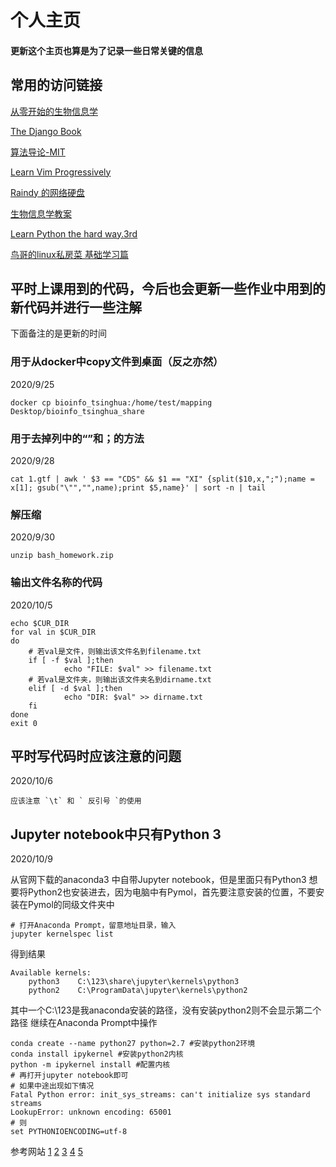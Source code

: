 # 个人主页
#### 更新这个主页也算是为了记录一些日常关键的信息
## 常用的访问链接 
[从零开始的生物信息学](https://zhuanlan.zhihu.com/c_1060579529482948608)

[The Django Book](http://djangobook.py3k.cn/2.0/)

[算法导论-MIT](https://www.bilibili.com/video/BV1Tb411M7FA?from=search&seid=9248342711021682564)

[Learn Vim Progressively](http://yannesposito.com/Scratch/en/blog/Learn-Vim-Progressively/)

[Raindy 的网络硬盘](http://raindy.ys168.com/)

[生物信息学教案](https://app.yinxiang.com/fx/31ac2fb0-ca34-4df3-b794-14ac88237a73)

[Learn Python the hard way.3rd](http://shouce.jb51.net/python-way/learn-python-the-hard-way-appendix-a-Introduction.html)

[鸟哥的linux私房菜 基础学习篇](http://cn.linux.vbird.org/linux_basic/linux_basic.php)
## 平时上课用到的代码，今后也会更新一些作业中用到的新代码并进行一些注解
下面备注的是更新的时间
### 用于从docker中copy文件到桌面（反之亦然）
2020/9/25
    
    docker cp bioinfo_tsinghua:/home/test/mapping Desktop/bioinfo_tsinghua_share
    
### 用于去掉列中的“”和；的方法
2020/9/28
    
    cat 1.gtf | awk ' $3 == "CDS" && $1 == "XI" {split($10,x,";");name = x[1]; gsub("\"","",name);print $5,name}' | sort -n | tail
    
### 解压缩
2020/9/30
    
    unzip bash_homework.zip
    
### 输出文件名称的代码
2020/10/5
    
    echo $CUR_DIR
    for val in $CUR_DIR
    do
        # 若val是文件，则输出该文件名到filename.txt
        if [ -f $val ];then
                echo "FILE: $val" >> filename.txt
        # 若val是文件夹，则输出该文件夹名到dirname.txt
        elif [ -d $val ];then
                echo "DIR: $val" >> dirname.txt
        fi
    done
    exit 0

## 平时写代码时应该注意的问题
2020/10/6 
    
    应该注意 `\t` 和 ` 反引号 `的使用
    
## Jupyter notebook中只有Python 3
2020/10/9
    
从官网下载的anaconda3 中自带Jupyter notebook，但是里面只有Python3
想要将Python2也安装进去，因为电脑中有Pymol，首先要注意安装的位置，不要安装在Pymol的同级文件夹中
    
    # 打开Anaconda Prompt，留意地址目录，输入
    jupyter kernelspec list
    
得到结果

    Available kernels:
        python3    C:\123\share\jupyter\kernels\python3
        python2    C:\ProgramData\jupyter\kernels\python2
        
其中一个C:\123是我anaconda安装的路径，没有安装python2则不会显示第二个路径
继续在Anaconda Prompt中操作

    conda create --name python27 python=2.7 #安装python2环境
    conda install ipykernel #安装python2内核
    python -m ipykernel install #配置内核
    # 再打开jupyter notebook即可
    # 如果中途出现如下情况
    Fatal Python error: init_sys_streams: can't initialize sys standard streams
    LookupError: unknown encoding: 65001
    # 则
    set PYTHONIOENCODING=utf-8
    

参考网站
[1](https://blog.csdn.net/u013187057/article/details/83689020)
[2](https://www.jianshu.com/p/91365f343585)
[3](https://blog.csdn.net/qq_41500222/article/details/81129603)
[4](https://blog.csdn.net/woai8339/article/details/82767356)
[5](https://blog.csdn.net/qq_42303913/article/details/103645226)
    
